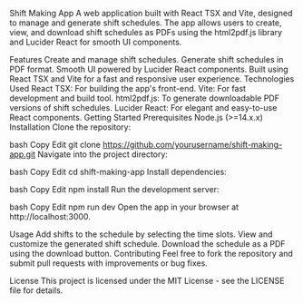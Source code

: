 Shift Making App
A web application built with React TSX and Vite, designed to manage and generate shift schedules. The app allows users to create, view, and download shift schedules as PDFs using the html2pdf.js library and Lucider React for smooth UI components.

Features
Create and manage shift schedules.
Generate shift schedules in PDF format.
Smooth UI powered by Lucider React components.
Built using React TSX and Vite for a fast and responsive user experience.
Technologies Used
React TSX: For building the app's front-end.
Vite: For fast development and build tool.
html2pdf.js: To generate downloadable PDF versions of shift schedules.
Lucider React: For elegant and easy-to-use React components.
Getting Started
Prerequisites
Node.js (>=14.x.x)
Installation
Clone the repository:

bash
Copy
Edit
git clone https://github.com/yourusername/shift-making-app.git
Navigate into the project directory:

bash
Copy
Edit
cd shift-making-app
Install dependencies:

bash
Copy
Edit
npm install
Run the development server:

bash
Copy
Edit
npm run dev
Open the app in your browser at http://localhost:3000.

Usage
Add shifts to the schedule by selecting the time slots.
View and customize the generated shift schedule.
Download the schedule as a PDF using the download button.
Contributing
Feel free to fork the repository and submit pull requests with improvements or bug fixes.

License
This project is licensed under the MIT License - see the LICENSE file for details.